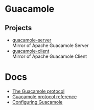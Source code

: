 
# Guacamole

## Projects

- [guacamole-server](https://github.com/apache/guacamole-server)
  <br/>Mirror of Apache Guacamole Server
- [guacamole-client](https://github.com/apache/guacamole-client)
  <br/>Mirror of Apache Guacamole Client

# Docs

- [The Guacamole protocol](https://guacamole.apache.org/doc/gug/guacamole-protocol.html)
- [Guacamole protocol reference](https://guacamole.apache.org/doc/gug/protocol-reference.html)
- [Configuring Guacamole](https://guacamole.incubator.apache.org/doc/0.9.3/gug/configuring-guacamole.html)